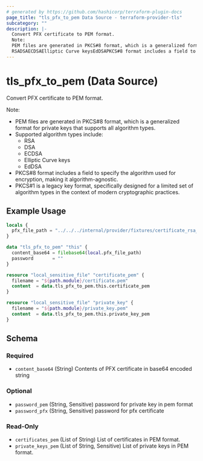 ```yaml
---
# generated by https://github.com/hashicorp/terraform-plugin-docs
page_title: "tls_pfx_to_pem Data Source - terraform-provider-tls"
subcategory: ""
description: |-
  Convert PFX certificate to PEM format.
  Note:
  PEM files are generated in PKCS#8 format, which is a generalized format for private keys that supports all algorithm types.Supported algorithm types include:
  RSADSAECDSAElliptic Curve keysEdDSAPKCS#8 format includes a field to specify the algorithm used for encryption, making it algorithm-agnostic.PKCS#1 is a legacy key format, specifically designed for a limited set of algorithm types in the context of modern cryptographic practices.
---
```


# tls_pfx_to_pem (Data Source)

Convert PFX certificate to PEM format.

Note:
- PEM files are generated in PKCS#8 format, which is a generalized format for private keys that supports all algorithm types.
- Supported algorithm types include:
	- RSA
	- DSA
	- ECDSA
	- Elliptic Curve keys
	- EdDSA
- PKCS#8 format includes a field to specify the algorithm used for encryption, making it algorithm-agnostic.
- PKCS#1 is a legacy key format, specifically designed for a limited set of algorithm types in the context of modern cryptographic practices.

## Example Usage

```terraform
locals {
  pfx_file_path = "../../../internal/provider/fixtures/certificate_rsa_legacy.pfx"
}

data "tls_pfx_to_pem" "this" {
  content_base64 = filebase64(local.pfx_file_path)
  password       = ""
}

resource "local_sensitive_file" "certificate_pem" {
  filename = "${path.module}/certificate.pem"
  content  = data.tls_pfx_to_pem.this.certificate_pem
}

resource "local_sensitive_file" "private_key" {
  filename = "${path.module}/private_key.pem"
  content  = data.tls_pfx_to_pem.this.private_key_pem
}
```

<!-- schema generated by tfplugindocs -->
## Schema

### Required

- `content_base64` (String) Contents of PFX certificate in base64 encoded string

### Optional

- `password_pem` (String, Sensitive) password for private key in pem format
- `password_pfx` (String, Sensitive) password for pfx certificate

### Read-Only

- `certificates_pem` (List of String) List of certificates in PEM format.
- `private_keys_pem` (List of String, Sensitive) List of private keys in PEM format.
